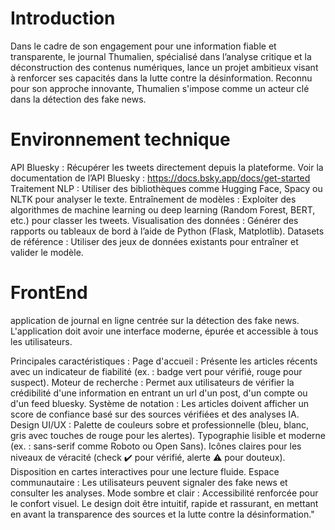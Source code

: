 # Introduction 
Dans le cadre de son engagement pour une information fiable et transparente, le journal Thumalien, spécialisé dans l’analyse critique et la déconstruction des contenus numériques, lance un projet ambitieux visant à renforcer ses capacités dans la lutte contre la désinformation. Reconnu pour son approche innovante, Thumalien s'impose comme un acteur clé dans la détection des fake news.

# Environnement technique
API Bluesky : Récupérer les tweets directement depuis la plateforme.
Voir la documentation de l’API Bluesky : https://docs.bsky.app/docs/get-started 
Traitement NLP : Utiliser des bibliothèques comme Hugging Face, Spacy ou NLTK pour analyser le texte.
Entraînement de modèles : Exploiter des algorithmes de machine learning ou deep learning (Random Forest, BERT, etc.) pour classer les tweets.
Visualisation des données : Générer des rapports ou tableaux de bord à l’aide de Python (Flask, Matplotlib).
Datasets de référence : Utiliser des jeux de données existants pour entraîner et valider le modèle.

# FrontEnd

application de journal en ligne centrée sur la détection des fake news. L'application doit avoir une interface moderne, épurée et accessible à tous les utilisateurs.

Principales caractéristiques :
Page d'accueil : Présente les articles récents avec un indicateur de fiabilité (ex. : badge vert pour vérifié, rouge pour suspect).
Moteur de recherche : Permet aux utilisateurs de vérifier la crédibilité d'une information en entrant un url d'un post, d'un compte ou d'un feed bluesky.
Système de notation : Les articles doivent afficher un score de confiance basé sur des sources vérifiées et des analyses IA.
Design UI/UX :
Palette de couleurs sobre et professionnelle (bleu, blanc, gris avec touches de rouge pour les alertes).
Typographie lisible et moderne (ex. : sans-serif comme Roboto ou Open Sans).
Icônes claires pour les niveaux de véracité (check ✔️ pour vérifié, alerte ⚠️ pour douteux).
Disposition en cartes interactives pour une lecture fluide.
Espace communautaire : Les utilisateurs peuvent signaler des fake news et consulter les analyses.
Mode sombre et clair : Accessibilité renforcée pour le confort visuel.
Le design doit être intuitif, rapide et rassurant, en mettant en avant la transparence des sources et la lutte contre la désinformation."


